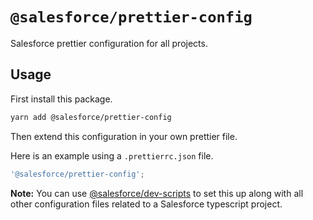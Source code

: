# `@salesforce/prettier-config`

Salesforce prettier configuration for all projects.

## Usage

First install this package.

```bash
yarn add @salesforce/prettier-config
```

Then extend this configuration in your own prettier file.

Here is an example using a `.prettierrc.json` file.

```javascript
'@salesforce/prettier-config';
```

**Note:** You can use [@salesforce/dev-scripts](../dev-scripts) to set this up along with all other configuration files related to a Salesforce typescript project.
